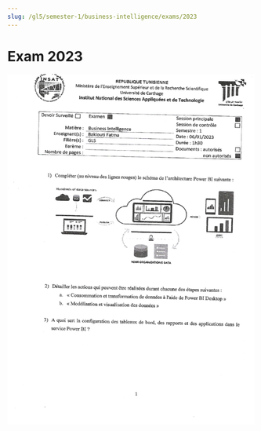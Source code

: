 ```yaml
---
slug: /gl5/semester-1/business-intelligence/exams/2023
---
```


# Exam 2023

![1](assets/2023-1.jpg)
